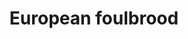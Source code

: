 ---
title: European foulbrood
layout: definition
brief: 
see_also: 
  - title: Smoker
    file: smoker
  - title: Honey
    file: honey 
---